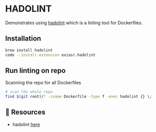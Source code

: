 # HADOLINT

Demonstrates using [hadolint](https://github.com/hadolint/hadolint) which is a linting tool for Dockerfiles.  

## Installation

```sh
brew install hadolint
code --install-extension exiasr.hadolint
```

## Run linting on repo

Scanning the repo for all Dockerfiles

```sh
# scan the whole repo
find $(git root)/* -iname Dockerfile -type f -exec hadolint {} \;
```

## 👀 Resources

* hadolint [here](https://github.com/hadolint/hadolint)  
